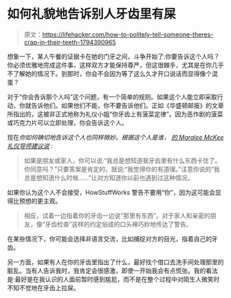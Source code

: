 # 如何礼貌地告诉别人牙齿里有屎

> 原文：<https://lifehacker.com/how-to-politely-tell-someone-theres-crap-in-their-teeth-1794390965>

想象一下，某人午餐的证据卡在她的门牙之间，斗争开始了:你要告诉这个人吗？你必须优雅地完成这件事，这样双方才能保持尊严，但这很棘手，尤其是在你几乎不了解她的情况下。到那时，你会不会因为等了这么久才开口说话而显得像个混蛋？



对于“你会告诉那个人吗”这个问题，有一个简单的规则。如果这个人能立即采取行动，你就告诉他们。如果他们不能，你不要告诉他们。正如《华盛顿邮报》的文章 所指出的，这被非正式地称为礼仪小姐“你牙齿上有菠菜定律”。因为恶作剧的菠菜或巧克力片可以立即处理，你会告诉这个人。

现在*你如何确切地告诉这个人也同样微妙。根据这个人是谁， [的 Maralee McKee 礼仪导师建议说](https://www.mannersmentor.com/only-at-work/what-to-do-if-food-is-stuck-in-your-teeth-or-you-have-a-wardrobe-malfunction) :*

> 如果是朋友或家人，你可以说:“我总是想知道我牙齿里有什么东西卡住了。你同意吗？”只要答案是肯定的，就说:“我觉得你的有道理。”注意你说的“我总是想知道什么时候……”让对方知道你以前也遇到过这种情况。

如果你认为这个人不会接受，HowStuffWorks 警告不要用“你”，因为这可能会显得比预想的更主观。

> 相反，试着一边指着你的牙齿一边说“那里有东西”。对于家人和亲密的朋友，像“牙齿检查”这样的约定俗成的口头禅巧妙地传达了警告。

在某些情况下，你可能会选择非语言交流，比如捕捉对方的目光，指着自己的牙齿。

另一方面，如果有人在你的牙齿里指出了什么，最好找个借口去洗手间处理那里的脏乱。当有人告诉我时，我肯定会很感激，即使一开始我会有点慌张。我的看法是:最好是在我认识的人面前暂时感到尴尬，而不是在整个过程中对陌生人微笑时不知不觉地在牙齿上拉屎。